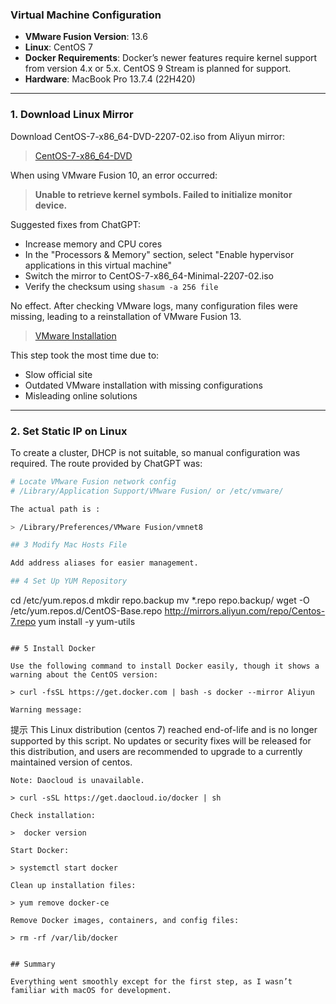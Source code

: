### Virtual Machine Configuration

- **VMware Fusion Version**: 13.6  
- **Linux**: CentOS 7  
- **Docker Requirements**: Docker’s newer features require kernel support from version 4.x or 5.x. CentOS 9 Stream is planned for support.  
- **Hardware**: MacBook Pro 13.7.4 (22H420)  

---

### 1. Download Linux Mirror

Download CentOS-7-x86_64-DVD-2207-02.iso from Aliyun mirror:

> [CentOS-7-x86_64-DVD](https://mirrors.aliyun.com/centos/7/isos/x86_64/?spm=a2c6h.25603864.0.0.7cf64511v2QVXt)

When using VMware Fusion 10, an error occurred:

> **Unable to retrieve kernel symbols. Failed to initialize monitor device.**

Suggested fixes from ChatGPT:
- Increase memory and CPU cores
- In the "Processors & Memory" section, select "Enable hypervisor applications in this virtual machine"
- Switch the mirror to CentOS-7-x86_64-Minimal-2207-02.iso
- Verify the checksum using `shasum -a 256 file`

No effect. After checking VMware logs, many configuration files were missing, leading to a reinstallation of VMware Fusion 13.

> [VMware Installation](https://search.ddooo.com/search.html?wd=vmware%20fusion)

This step took the most time due to:
- Slow official site
- Outdated VMware installation with missing configurations
- Misleading online solutions

---

### 2. Set Static IP on Linux

To create a cluster, DHCP is not suitable, so manual configuration was required. The route provided by ChatGPT was:

```bash
# Locate VMware Fusion network config
# /Library/Application Support/VMware Fusion/ or /etc/vmware/

The actual path is :

> /Library/Preferences/VMware Fusion/vmnet8

## 3 Modify Mac Hosts File

Add address aliases for easier management.

## 4 Set Up YUM Repository

```
cd /etc/yum.repos.d
mkdir repo.backup
mv *.repo repo.backup/
wget -O /etc/yum.repos.d/CentOS-Base.repo http://mirrors.aliyun.com/repo/Centos-7.repo
yum install -y yum-utils
```

## 5 Install Docker 

Use the following command to install Docker easily, though it shows a warning about the CentOS version:

> curl -fsSL https://get.docker.com | bash -s docker --mirror Aliyun

Warning message:

```
提示
This Linux distribution (centos 7) reached end-of-life and is no longer supported by this script.
    No updates or security fixes will be released for this distribution, and users are recommended
    to upgrade to a currently maintained version of centos.
```
Note: Daocloud is unavailable.

> curl -sSL https://get.daocloud.io/docker | sh

Check installation:

>  docker version

Start Docker:

> systemctl start docker

Clean up installation files:

> yum remove docker-ce

Remove Docker images, containers, and config files:

> rm -rf /var/lib/docker


## Summary

Everything went smoothly except for the first step, as I wasn’t familiar with macOS for development.
